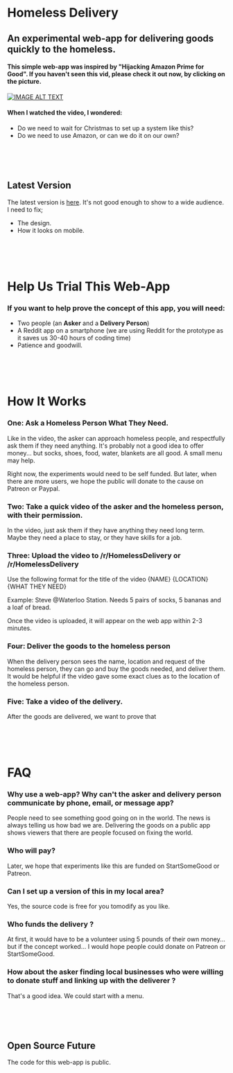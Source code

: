 # Homeless Delivery 

## An experimental web-app for delivering goods quickly to the homeless. 

#### This simple web-app was inspired by "Hijacking Amazon Prime for Good". If you haven't seen this vid, please check it out now, by clicking on the picture. 

[![IMAGE ALT TEXT](https://i.imgur.com/zydzS9B.png)](http://www.youtube.com/watch?v=8oKl_qDJHt4 "Video Title")

#### When I watched the video, I wondered:

- Do we need to wait for Christmas to set up a system like this?
- Do we need to use Amazon, or can we do it on our own?

<br/><br/><br/>


## Latest Version

The latest version is [here](https://codepen.io/Teeke/live/XWXqdLN). It's not good enough to show to a wide audience. I need to fix;

- The design. 
- How it looks on mobile. 

<br/><br/><br/>

# Help Us Trial This Web-App

### If you want to help prove the concept of this app, you will need:

- Two people (an **Asker** and a **Delivery Person**)
- A Reddit app on a smartphone (we are using Reddit for the prototype as it saves us 30-40 hours of coding time)
- Patience and goodwill. 

<br/><br/><br/>

# How It Works

### One: Ask a Homeless Person What They Need. 

Like in the video, the asker can approach homeless people, and respectfully ask them if they need anything. It's probably not a good idea to offer money... but socks, shoes, food, water, blankets are all good. A small menu may help. 

Right now, the experiments would need to be self funded. But later, when there are more users, we hope the public will donate to the cause on Patreon or Paypal.  

### Two: Take a quick video of the asker and the homeless person, with their permission.

In the video, just ask them if they have anything they need long term. Maybe they need a place to stay, or they have skills for a job. 

### Three: Upload the video to /r/HomelessDelivery or /r/HomelessDelivery

Use the following format for the title of the video {NAME} {LOCATION} {WHAT THEY NEED}

Example: Steve @Waterloo Station. Needs 5 pairs of socks, 5 bananas and a loaf of bread. 

Once the video is uploaded, it will appear on the web app within 2-3 minutes. 

### Four: Deliver the goods to the homeless person

When the delivery person sees the name, location and request of the homeless person, they can go and buy the goods needed, and deliver them. It would be helpful if the video gave some exact clues as to the location of the homeless person.

### Five: Take a video of the delivery. 

After the goods are delivered, we want to prove that 

<br/><br/><br/>

# FAQ

### Why use a web-app? Why can't the asker and delivery person communicate by phone, email, or message app?

People need to see something good going on in the world. The news is always telling us how bad we are. Delivering the goods on a public app shows viewers that there are people focused on fixing the world.

### Who will pay?

Later, we hope that experiments like this are funded on StartSomeGood or Patreon. 

### Can I set up a version of this in my local area?

Yes, the source code is free for you tomodify as you like. 

### Who funds the delivery ?

At first, it would have to be a volunteer using 5 pounds of their own money... but if the concept worked... I would hope people could donate on Patreon or StartSomeGood.

### How about the asker finding local businesses who were willing to donate stuff and linking up with the deliverer ?

That's a good idea. We could start with a menu. 

<br/><br/><br/>

## Open Source Future

The code for this web-app is public. 





